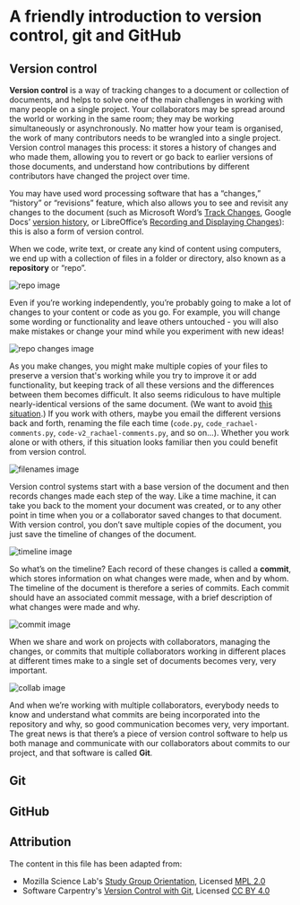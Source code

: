 # A friendly introduction to version control, git and GitHub

## Version control

**Version control** is a way of tracking changes to a document or collection of documents, and helps to solve one of the main challenges in working with many people on a single project. Your collaborators may be spread around the world or working in the same room; they may be working simultaneously or asynchronously. No matter how your team is organised, the work of many contributors needs to be wrangled into a single project. Version control manages this process: it stores a history of changes and who made them, allowing you to revert or go back to earlier versions of those documents, and understand how contributions by different contributors have changed the project over time. 

You may have used word processing software that has a “changes,” “history” or “revisions” feature, which also allows you to see and revisit any changes to the document (such as Microsoft Word’s [Track Changes](https://support.office.com/en-us/article/Track-changes-in-Word-197ba630-0f5f-4a8e-9a77-3712475e806a), Google Docs’ [version history](https://support.google.com/docs/answer/190843?hl=en), or LibreOffice’s [Recording and Displaying Changes](https://help.libreoffice.org/Common/Recording_and_Displaying_Changes)): this is also a form of version control. 

When we code, write text, or create any kind of content using computers, we end up with a collection of files in a folder or directory, also known as a **repository** or “repo”.

![repo image](https://raw.githubusercontent.com/mozillascience/study-group-onboarding/master/images/gh04.png)

Even if you’re working independently, you’re probably going to make a lot of changes to your content or code as you go. For example, you will change some wording or functionality and leave others untouched - you will also make mistakes or change your mind while you experiment with new ideas!

![repo changes image](https://raw.githubusercontent.com/mozillascience/study-group-onboarding/master/images/gh05.png)

As you make changes, you might make multiple copies of your files to preserve a version that's working while you try to improve it or add functionality, but keeping track of all these versions and the differences between them becomes difficult. It also seems ridiculous to have multiple nearly-identical versions of the same document. (We want to avoid [this situation](http://phdcomics.com/comics/archive.php?comicid=1531).) If you work with others, maybe you email the different versions back and forth, renaming the file each time (`code.py`, `code_rachael-comments.py`, `code-v2_rachael-comments.py`, and so on...). Whether you work alone or with others, if this situation looks familiar then you could benefit from version control. 

![filenames image](https://raw.githubusercontent.com/mozillascience/study-group-onboarding/master/images/gh06.png)

Version control systems start with a base version of the document and then records changes made each step of the way. Like a time machine, it can take you back to the moment your document was created, or to any other point in time when you or a collaborator saved changes to that document. With version control, you don’t save multiple copies of the document, you just save the timeline of changes of the document.

![timeline image](https://raw.githubusercontent.com/mozillascience/study-group-onboarding/master/images/gh07.png)

So what’s on the timeline? Each record of these changes is called a **commit**, which stores information on what changes were made, when and by whom. The timeline of the document is therefore a series of commits. Each commit should have an associated commit message, with a brief description of what changes were made and why.

![commit image](https://raw.githubusercontent.com/mozillascience/study-group-onboarding/master/images/gh08.png)

When we share and work on projects with collaborators, managing the changes, or commits that multiple collaborators working in different places at different times make to a single set of documents becomes very, very important. 

![collab image](https://raw.githubusercontent.com/mozillascience/study-group-onboarding/master/images/gh09.png)

And when we’re working with multiple collaborators, everybody needs to know and understand what commits are being incorporated into the repository and why, so good communication becomes very, very important. The great news is that there’s a piece of version control software to help us both manage and communicate with our collaborators about commits to our project, and that software is called **Git**.


## Git


## GitHub


## Attribution

The content in this file has been adapted from:
* Mozilla Science Lab's [Study Group Orientation](https://mozillascience.github.io/study-group-orientation/), Licensed [MPL 2.0](https://www.mozilla.org/en-US/MPL/2.0/)
* Software Carpentry's [Version Control with Git](http://swcarpentry.github.io/git-novice/), Licensed [CC BY 4.0](https://creativecommons.org/licenses/by/4.0/)
